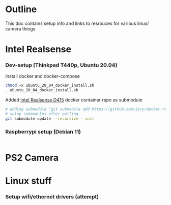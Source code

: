# Outline
This doc contains setup info and links to resrouces for various linux/ camera 
things.

# Intel Realsense

### Dev-setup (Thinkpad T440p, Ubuntu 20.04)
Install docker and docker-compose
```bash
chmod +x ubuntu_20_04_docker_install.sh
. ubuntu_20_04_docker_install.sh
```
Added [Intel Realsense D415](https://github.com/iory/docker-ros-realsense) docker
container repo as submodule
```bash
# adding submodule "git submodule add https://github.com/iory/docker-ros-realsense"
# setup submodules after pulling
git submodule update --recursive --init
```


### Raspberrypi setup (Debian 11)
```bash
```

# PS2 Camera

# Linux stuff

### Setup wifi/ethernet drivers (attempt)

